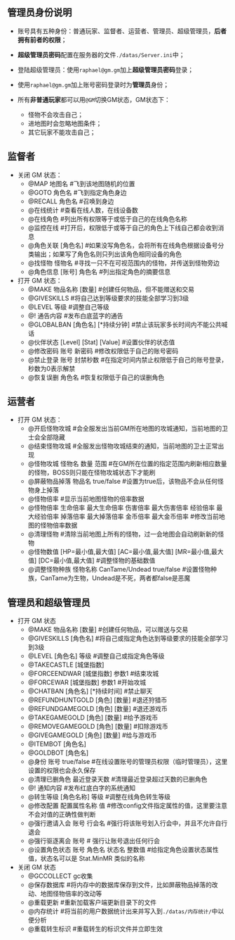 ## 管理员身份说明

- 账号具有五种身份：普通玩家、监督者、运营者、管理员、超级管理员，**后者拥有前者的权限**；

- **超级管理员密码**配置在服务器的文件` ./datas/Server.ini `中；

- 登陆超级管理员：使用` raphael@gm.gm `加上**超级管理员密码**登录；

- 使用` raphael@gm.gm `加上账号密码登录时为**管理员**身份；

- 所有**非普通玩家**都可以用` @GM `切换GM状态，GM状态下：
	- 怪物不会攻击自己；
	- 进地图时会忽略地图条件；
	- 其它玩家不能攻击自己；

## 监督者
- 关闭 GM 状态：
	- @MAP 地图名		#飞到该地图随机的位置
	- @GOTO 角色名		#飞到指定角色身边
	- @RECALL 角色名	#召唤到身边
	- @在线统计                  	#查看在线人数，在线设备数
	- @在线角色            	#列出所有权限等于或低于自己的在线角色名称
	- @监控在线			#打开后，权限低于或等于自己的角色上下线自己都会收到消息
	- @角色关联 [角色名]	#如果没写角色名，会将所有在线角色根据设备号分类输出；如果写了角色名则只列出该角色相同设备的角色
	- @找怪物 怪物名		#寻找一只不在可视范围内的怪物，并传送到怪物旁边
	- @角色信息 [账号] 角色名 #列出指定角色的摘要信息
- 打开 GM 状态：
	- @MAKE 物品名称 [数量]	#创建任何物品，但不能赠送和交易
	- @GIVESKILLS        	#将自己达到等级要求的技能全部学习到3级
	- @LEVEL 等级       	#调整自己等级
	- @! 通告内容			#发布白底蓝字的通告
	- @GLOBALBAN [角色名] [*持续分钟] #禁止该玩家多长时间内不能公共喊话
	- @伙伴状态 [Level] [Stat] [Value] #设置伙伴的状态值
	- @修改密码 账号 新密码        #修改权限低于自己的账号密码
	- @禁止登录 账号 封禁秒数    #在指定时间内禁止权限低于自己的账号登录，秒数为0表示解禁
	- @恢复误删 角色名                #恢复权限低于自己的误删角色

## 运营者
- 打开 GM 状态：
	- @开启怪物攻城                     	#会全服发出当前GM所在地图的攻城通知，当前地图的卫士会全部隐藏
	- @结束怪物攻城                     	#全服发出怪物攻城结束的通知，当前地图的卫士正常出现
	- @怪物攻城 怪物名 数量 范围   	#在GM所在位置的指定范围内刷新相应数量的怪物，BOSS则只能在怪物攻城状态下才能刷
	- @屏蔽物品掉落 物品名 true/false   #设置为true后，该物品不会从任何怪物身上掉落
	- @怪物倍率                            	#显示当前地图怪物的倍率数据
	- @怪物倍率 生命倍率 最大生命倍率 伤害倍率 最大伤害倍率 经验倍率 最大经验倍率 掉落倍率 最大掉落倍率 金币倍率 最大金币倍率   #修改当前地图的怪物倍率数据
	- @清理怪物                            	#清除当前地图上所有的怪物，过一会地图会自动刷新新的怪物
	- @怪物数值 [HP=最小值,最大值] [AC=最小值,最大值] [MR=最小值,最大值] [DC=最小值,最大值]   #调整怪物的基础数值
	- @调整怪物种族 怪物名称 CanTame/Undead true/false  #设置怪物种族，CanTame为生物，Undead是不死，两者都false是恶魔

## 管理员和超级管理员
- 打开 GM 状态
	- @MAKE 物品名称 [数量]		#创建任何物品，可以赠送与交易
	- @GIVESKILLS  [角色名]      	#将自己或指定角色达到等级要求的技能全部学习到3级
	- @LEVEL [角色名] 等级       		#调整自己或指定角色等级
	- @TAKECASTLE [城堡指数]
	- @FORCEENDWAR [城堡指数] 参数1       #结束攻城
	- @FORCEWAR [城堡指数]    参数1            #开始攻城
	- @CHATBAN [角色名] [*持续时间]		#禁止聊天
	- @REFUNDHUNTGOLD [角色] [数量]        #退还狩猎币
	- @REFUNDGAMEGOLD  [角色] [数量]       #退还游戏币
	- @TAKEGAMEGOLD  [角色] [数量]            #给予游戏币
	- @REMOVEGAMEGOLD [角色] [数量]       #扣除游戏币
	- @GIVEGAMEGOLD  [角色] [数量]              #给与游戏币
	- @ITEMBOT [角色名]
	- @GOLDBOT [角色名]
	- @身份 账号 true/false      		#在线设置账号的管理员权限（临时管理员），这里设置的权限也会永久保存
	- @清理已删角色 最近登录天数  	#清理最近登录超过天数的已删角色
	- @! 通知内容             			#发布红底白字的系统通知
	- @转生等级 [角色名称] 等级	#调整在线角色转生等级
	- @修改配置 配置属性名称 值	#修改config文件指定属性的值，这里要注意不会对值的正确性做判断
	- @强行邀请入会 账号 行会名  #强行将该账号划入行会中，并且不允许自行退会
	- @强行驱逐离会 账号           # 强行让账号退出任何行会
	- @设置角色状态 账号 角色名 状态名 整数值  #给指定角色设置状态属性值，状态名可以是 Stat.MinMR 类似的名称
- 关闭 GM 状态
	- @GCCOLLECT   gc收集
	- @保存数据库                        #将内存中的数据库保存到文件，比如屏蔽物品掉落的改动、地图怪物倍率的改动等
	- @重载更新                            #重新加载客户端更新目录下的文件
	- @内存统计                             #将当前的用户数据统计出来并写入到` ./datas/内存统计/ `中以便分析
	- @重载转生标识 			#重载转生的标识文件并立即生效


